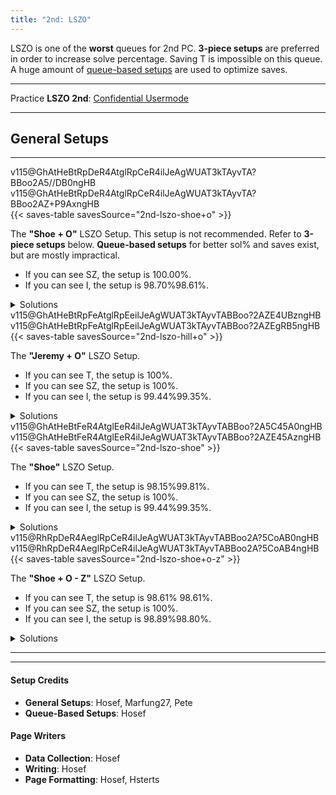 ```yaml
---
title: "2nd: LSZO"
---
```

<head>
<meta
    name="description"
    content="LSZO 2nd's Standard and Queue-Based Setups"
  />
</head>

LSZO is one of the **worst** queues for 2nd PC. **3-piece setups** are preferred in order to increase solve percentage. Saving <span class="mino">T</span> is impossible on this queue. A huge amount of <a href="#queue-based-setups">queue-based setups</a> are used to optimize saves.
<hr class="small">

Practice **LSZO 2nd**: [Confidential Usermode](https://himitsuconfidential.github.io/downstack-practice/usermode.html/=[LSZO]p4,*p7)
___
## General Setups

<hr class="small">
<div class="second-setup-body">
	<div class="second-setup-display">
		<div class="setup-image">
			<figfumen id="2nd-lszo-shoe+o" class="with180">v115@GhAtHeBtRpDeR4AtglRpCeR4ilJeAgWUAT3kTAyvTA?BBoo2A5//DB0ngHB</figfumen>
            <figfumen id="2nd-lszo-shoe+o" class="no180">v115@GhAtHeBtRpDeR4AtglRpCeR4ilJeAgWUAT3kTAyvTA?BBoo2AZ+P9AxngHB</figfumen>
		</div>
		{{< saves-table savesSource="2nd-lszo-shoe+o" >}}
		<div class="setup-writeup">
			<p>The <strong>"Shoe + O"</strong> LSZO Setup. This setup is not recommended. Refer to <strong>3-piece setups</strong> below. <strong>Queue-based setups</strong> for better sol% and saves exist, but are mostly impractical.
			<ul>
				<li>If you can see <span class="mino">SZ</span>, the setup is <span title="5040/5040">100.00%</span>.</li>
				<li>If you can see <span class="mino">I</span>, the setup is <span class="with180">98.70%</span><span class="no180">98.61%</span>.</li>
			</ul>
			</p>
		</div>
	</div>
	<details>
		<summary>Solutions</summary>
		<div>
			<h4>Minimals</h4>
			<div class="solutions no180">
				<figfumen size="16">v115@9gRpwhhlh0R4A8Rpwhwwglg0R4D8whxwg0F8whwwgl?E8JeAgWTADX7rDy4CwBFbEEBQVk2AFrvAA</figfumen>
				<figfumen size="16">v115@9gRph0ilR4A8Rpg0wwglAtR4D8xwBtF8g0wwAtE8Je?AgWTADX7rDy4CwBFbsABW1ZOBFrvAA</figfumen>
				<figfumen size="16">v115@9gilzhR4A8glywRpR4D8BtRpF8wwBtE8JeAgWTADX7?rDy4CwBFbsABRVsABFrvAA</figfumen>
				<figfumen size="16">v115@9gRpBtywR4A8Rpg0BtwwR4D8zhF8i0E8JeAgWTADX7?rDy4CwBFbU9AYVOVBFrvAA</figfumen>
				<figfumen size="16">v115@9gRph0wwzhA8Rpg0xwilD8BtwwglF8g0BtE8JeAgWT?ADX7rDy4CwBFbU9AS1Y9AFrvAA</figfumen>
				<figfumen size="16">v115@9gRpwhQ4BtywA8RpwhR4BtwwD8whilF8whglQ4E8Je?AgWTADX7rDy4CwBFbU9AQVk2AFrvAA</figfumen>
				<figfumen size="16">v115@9gRpBtywR4A8RpzhR4D8g0BtwwF8i0E8JeAgWSADX7?rDy4CwBFb8UBu/gRAyfAAA</figfumen>
				<figfumen size="16">v115@9gRpwwhlh0R4A8Rpxwglg0R4D8Btglg0F8wwBtE8Je?AgWSADX7rDy4CwBFbkRBO0wRAyfAAA</figfumen>
				<figfumen size="16">v115@9gRpBtilR4A8Rpwwi0R4D8xwglg0F8wwBtE8JeAgWS?ADX7rDy4CwBFb0KBusnRAyfAAA</figfumen>
				<figfumen size="16">v115@9gi0wwilR4A8zhglAtR4D8xwBtF8g0wwAtE8JeAgWS?ADX7rDy4CwBFb0KBusnRAyfAAA</figfumen>
			</div>
			<div class="solutions with180">
				<figfumen size="16">v115@9gRpwhhlh0R4A8Rpwhwwglg0R4D8whxwg0F8whwwgl?E8JeAgWTADX7rDy4CwBFbEEBQVk2AFrvAA</figfumen>
				<figfumen size="16">v115@9gRph0ilR4A8Rpg0wwglAtR4D8xwBtF8g0wwAtE8Je?AgWTADX7rDy4CwBFbsABW1ZOBFrvAA</figfumen>
				<figfumen size="16">v115@9gilzhR4A8glywRpR4D8BtRpF8wwBtE8JeAgWTADX7?rDy4CwBFbsABRVsABFrvAA</figfumen>
				<figfumen size="16">v115@9gRpBtywR4A8Rpg0BtwwR4D8zhF8i0E8JeAgWTADX7?rDy4CwBFbU9AYVOVBFrvAA</figfumen>
				<figfumen size="16">v115@9gRph0wwzhA8Rpg0xwilD8BtwwglF8g0BtE8JeAgWT?ADX7rDy4CwBFbU9AS1Y9AFrvAA</figfumen>
				<figfumen size="16">v115@9gRpglQ4BtywA8RpglR4BtwwD8zhF8hlQ4E8JeAgWT?ADX7rDy4CwBFbU9ARl+5AFrvAA</figfumen>
				<figfumen size="16">v115@9gRpwhQ4BtywA8RpwhR4BtwwD8whilF8whglQ4E8Je?AgWTADX7rDy4CwBFbU9AQVk2AFrvAA</figfumen>
				<figfumen size="16">v115@9gRpBtywR4A8RpzhR4D8g0BtwwF8i0E8JeAgWSADX7?rDy4CwBFb8UBu/gRAyfAAA</figfumen>
				<figfumen size="16">v115@9gRpwwhlh0R4A8Rpxwglg0R4D8Btglg0F8wwBtE8Je?AgWSADX7rDy4CwBFbkRBO0wRAyfAAA</figfumen>
				<figfumen size="16">v115@9gRpBtg0zhA8RpwwBtilD8xwg0glF8wwh0E8JeAgWS?ADX7rDy4CwBFb0KBusnRAyfAAA</figfumen>
				<figfumen size="16">v115@9gRpBtilR4A8Rpwwi0R4D8xwglg0F8wwBtE8JeAgWS?ADX7rDy4CwBFb0KBusnRAyfAAA</figfumen>
				<figfumen size="16">v115@9gi0wwilR4A8zhglAtR4D8xwBtF8g0wwAtE8JeAgWS?ADX7rDy4CwBFb0KBusnRAyfAAA</figfumen>
			</div>
			<hr class="small">
			<h4>Extras</h4>
			<div>
				<figfumen size="16">v115@9gzhilR4A8i0wwglAtR4D8xwBtF8g0wwAtE8JeAgWs?AlEvXEhoo2AmXyTASILdD2488AwWM2ABlClEFMVABBoo2AS?7HOBwngHB</figfumen>
				<figfumen size="16">v115@9gRpzhywA8RpilR4wwD8BtR4F8glBtE8JeAgWsAlEv?XEhoo2AmXyTASILdD2488AQPM2ABlClEFMVABBoo2AT4nAB?yngHB</figfumen>
			</div>
		</div>
	</details>
</div>

<div class="second-setup-body">
    <div class="second-setup-display">
		<div class="setup-image">
			<figfumen id="2nd-lszo-hill+o" class="with180">v115@GhAtHeBtRpFeAtglRpEeilJeAgWUAT3kTAyvTABBoo?2AZE4UBzngHB</figfumen>
			<figfumen id="2nd-lszo-hill+o" class="no180">v115@GhAtHeBtRpFeAtglRpEeilJeAgWUAT3kTAyvTABBoo?2AZEgRB5ngHB</figfumen>
		</div>
		{{< saves-table savesSource="2nd-lszo-hill+o" >}}
		<div class="setup-writeup">
			<p>
			The <strong>"Jeremy + O"</strong> LSZO Setup.
				<ul>
					<li>If you can see <span class="mino">T</span>, the setup is 100%.</li>
					<li>If you can see <span class="mino">SZ</span>, the setup is 100%.</li>
					<li>If you can see <span class="mino">I</span>, the setup is <span class="with180">99.44%</span><span class="no180">99.35%</span>.</lI>
				</ul>
			</p>
		</div>
	</div>
	<details>
		<summary>Solutions</summary>
		<div>
			<h4>Minimals</h4>
			<div class="no180">
				<figfumen size="16">v115@9gRpwhhlh0R4A8Rpwhwwglg0R4D8whxwg0R4D8whww?glR4C8JeAgWTADX7rDy4CwBFbEEBQVk2AFrvAA</figfumen>
				<figfumen size="16">v115@9gRph0ilR4A8Rpg0wwglAtR4D8xwBtR4D8g0wwAtR4?C8JeAgWTADX7rDy4CwBFbsABW1ZOBFrvAA</figfumen>
				<figfumen size="16">v115@9gilzhR4A8glywRpR4D8BtRpR4D8wwBtR4C8JeAgWT?ADX7rDy4CwBFbsABSF02AFrvAA</figfumen>
				<figfumen size="16">v115@9gRpBtywR4A8Rpg0BtwwR4D8zhR4D8i0R4C8JeAgWT?ADX7rDy4CwBFbsABQVk2AFrvAA</figfumen>
				<figfumen size="16">v115@9gRpwwBthlh0A8RpxwBtglg0D8wwT4g0D8T4glC8Je?AgWTADX7rDy4CwBFbU9AXFrRBFrvAA</figfumen>
				<figfumen size="16">v115@9gRph0wwzhA8Rpg0xwilD8BtwwglR4D8g0BtR4C8Je?AgWTADX7rDy4CwBFbU9AS1Y9AFrvAA</figfumen>
				<figfumen size="16">v115@9gRpwhQ4BtywA8RpwhR4BtwwD8whilR4D8whglS4C8?JeAgWTADX7rDy4CwBFbU9AQVk2AFrvAA</figfumen>
				<figfumen size="16">v115@9gRpwwzhh0A8RpxwQ4hlg0D8BtR4glg0D8wwBtQ4gl?C8JeAgWTADX7rDy4CwBFb85AWl+UBFrvAA</figfumen>
				<figfumen size="16">v115@9gRpBtywR4A8RpzhR4D8g0BtwwR4D8i0R4C8JeAgWT?ADX7rDy4CwBFb85ASV0KBFrvAA</figfumen>
				<figfumen size="16">v115@9gRpwwhlh0R4A8Rpxwglg0R4D8Btglg0R4D8wwBtR4?C8JeAgWSADX7rDy4CwBFbkRBO0wRAyfAAA</figfumen>
			</div>
			<div class="with180">
				<figfumen size="16">v115@9gRpwhhlh0R4A8Rpwhwwglg0R4D8whxwg0R4D8whww?glR4C8JeAgWTADX7rDy4CwBFbEEBQVk2AFrvAA</figfumen>
				<figfumen size="16">v115@9gRph0ilR4A8Rpg0wwglAtR4D8xwBtR4D8g0wwAtR4?C8JeAgWTADX7rDy4CwBFbsABW1ZOBFrvAA</figfumen>
				<figfumen size="16">v115@9gilzhR4A8glywRpR4D8BtRpR4D8wwBtR4C8JeAgWT?ADX7rDy4CwBFbsABSF02AFrvAA</figfumen>
				<figfumen size="16">v115@9gRpBtywR4A8Rpg0BtwwR4D8zhR4D8i0R4C8JeAgWT?ADX7rDy4CwBFbsABQVk2AFrvAA</figfumen>
				<figfumen size="16">v115@9gRpwwBthlh0A8RpxwBtglg0D8wwT4g0D8T4glC8Je?AgWTADX7rDy4CwBFbU9AXFrRBFrvAA</figfumen>
				<figfumen size="16">v115@9gRph0wwzhA8Rpg0xwilD8BtwwglR4D8g0BtR4C8Je?AgWTADX7rDy4CwBFbU9AS1Y9AFrvAA</figfumen>
				<figfumen size="16">v115@9gRpglQ4BtywA8RpglR4BtwwD8zhR4D8hlS4C8JeAg?WTADX7rDy4CwBFbU9ARl+5AFrvAA</figfumen>
				<figfumen size="16">v115@9gRpwhQ4BtywA8RpwhR4BtwwD8whilR4D8whglS4C8?JeAgWTADX7rDy4CwBFbU9AQVk2AFrvAA</figfumen>
				<figfumen size="16">v115@9gRpwwzhh0A8RpxwQ4hlg0D8BtR4glg0D8wwBtQ4gl?C8JeAgWTADX7rDy4CwBFb85AWl+UBFrvAA</figfumen>
				<figfumen size="16">v115@9gRpBtywR4A8RpzhR4D8g0BtwwR4D8i0R4C8JeAgWT?ADX7rDy4CwBFb85ASV0KBFrvAA</figfumen>
				<figfumen size="16">v115@9gRpwwhlh0R4A8Rpxwglg0R4D8Btglg0R4D8wwBtR4?C8JeAgWSADX7rDy4CwBFbkRBO0wRAyfAAA</figfumen>
			</div>
			<hr class="small">
			<h4>Extras</h4>
			<div>
				<figfumen size="16">v115@9gzhilR4A8i0wwglAtR4D8xwBtR4D8g0wwAtR4C8Je?AgWsAlEvXEhoo2AmXyTASILdD2488AwWM2ABlClEFMVABBo?o2AS7HOBwngHB</figfumen>
				<figfumen size="16">v115@9gRpwwBtQ4glh0A8Rpxwilg0D8wwT4g0D8R4BtQ4C8?JeAgWrAlEvXEhoo2AmXyTASILdD2488AwNM2ABlClEFMVAB?Boo2AZlf9AFrvAA</figfumen>
				<figfumen size="16">v115@9gi0wwilR4A8zhglAtR4D8xwBtR4D8g0wwAtR4C8Je?AgWrAlEvXEhoo2AmXyTASILdD2488AwWM2ABlClEFMVABBo?o2AWFjHBFrvAA</figfumen>
				<figfumen size="16">v115@9gRpQ4BtR4h0A8RpT4wwg0D8ilxwg0D8glQ4BtwwC8?JeAgWrAlEvXEhoo2AmXyTASILdD2488AwNM2ABlClEFMVAB?Boo2AVFM6AFrvAA</figfumen>
				<figfumen size="16">v115@9gRpQ4BtR4h0A8RpR4Btwwg0D8ilxwg0D8glS4wwC8?JeAgWrAlEvXEhoo2AmXyTASILdD2488AwNM2ABlClEFMVAB?Boo2ASVGLBFrvAA</figfumen>
				<figfumen size="16">v115@9gi0R4BtR4A8zhwwglR4D8g0xwglBtD8R4wwhlC8Je?AgWrAlEvXEhoo2AmXyTASILdD2488AwWM2ABlClEFMVABBo?o2ASFrRBFrvAA</figfumen>
				<figfumen size="16">v115@9gRpwhh0T4A8Rpwhg0T4D8whBtywD8whg0BtwwC8Je?AgWsAlEvXEhoo2AmXyTASILdD2488AQSM2ABlClEFMVABBo?o2AREoABzngHB</figfumen>
				<figfumen size="16">v115@9gRpwhg0AtT4A8Rpwhi0R4D8whBtywD8whAtR4wwC8?JeAgWrAlEvXEhoo2AmXyTASILdD2488AQSM2ABlClEFMVAB?Boo2AWFjHBFrvAA</figfumen>
				<figfumen size="16">v115@9gilR4RpR4A8glBtywR4D8BtzhD8R4wwRpC8JeAgWr?AlEvXEhoo2AmXyTASILdD2488AQPM2ABlClEFMVABBoo2AX?lGEBFrvAA</figfumen>
			</div>
		</div>
	</details>
</div>
<div class="second-setup-body">
    <div class="second-setup-display">
		<div class="setup-image">
			<figfumen id="2nd-lszo-shoe" class="no180">v115@GhAtHeBtFeR4AtglEeR4ilJeAgWUAT3kTAyvTABBoo?2A5C45A0ngHB</figfumen>
			<figfumen id="2nd-lszo-shoe" class="with180">v115@GhAtHeBtFeR4AtglEeR4ilJeAgWUAT3kTAyvTABBoo?2AZE45AzngHB</figfumen>
		</div>
		{{< saves-table savesSource="2nd-lszo-shoe" >}}
		<div class="setup-writeup">
			<p>
			The <strong>"Shoe"</strong> LSZO Setup.
				<ul>
					<li>If you can see <span class="mino">T</span>, the setup is 
						<span title="2120/2160" class="no180">98.15%</span><span title="2156/2160" class="with180">99.81%</span>.</li>
					<li>If you can see <span class="mino">SZ</span>, the setup is 100%.</li>
					<li>If you can see <span class="mino">I</span>, the setup is <span class="with180">99.44%</span><span class="no180">99.35%</span>.</li>
				</ul>
			</p>
		</div>
	</div>
	<details>
		<summary>Solutions</summary>
		<div>
			<h4>Minimals</h4>
			<div class="no180">
				<figfumen size='16'>v115@9ghlwhRph0R4A8wwglwhRpg0R4B8xwwhRpg0D8wwgl?whRpE8JeAgH</figfumen>
				<figfumen size='16'>v115@9gRph0ilR4A8Rpg0wwglAtR4B8RpxwBtD8Rpg0wwAt?E8JeAgH</figfumen>
				<figfumen size='16'>v115@9gilzhR4A8glywRpR4B8RpBtRpD8RpwwBtE8JeAgH</figfumen>
				<figfumen size='16'>v115@9gRpBtywR4A8Rpg0BtwwR4B8RpzhD8Rpi0E8JeAgH</figfumen>
				<figfumen size='16'>v115@9gRph0wwzhA8Rpg0xwilB8RpBtwwglD8Rpg0BtE8Je?AgH</figfumen>
				<figfumen size='16'>v115@9gRpwhQ4BtywA8RpwhR4BtwwB8RpwhilD8RpwhglQ4?E8JeAgH</figfumen>
				<figfumen size='16'>v115@9gwwzhh0R4A8xwilg0R4B8BtglRpg0D8wwBtRpE8Je?AgH</figfumen>
				<figfumen size='16'>v115@9gh0wwRpzhA8g0xwRpilB8g0R4RpglD8R4wwRpE8Je?AgH</figfumen>
				<figfumen size='16'>v115@9gRpBtilR4A8Rpwwi0R4B8Rpxwglg0D8RpwwBtE8Je?AgH</figfumen>
			</div>
			<div class="with180">
				<figfumen size="16">v115@9ghlwhRph0R4A8wwglwhRpg0R4B8xwwhRpg0D8wwgl?whRpE8JeAgWTADX7rDy4CwBFbEEBQVk2AFrvAA</figfumen>
				<figfumen size="16">v115@9gilzhR4A8glywRpR4B8RpBtRpD8RpwwBtE8JeAgWT?ADX7rDy4CwBFbsABVlwHBFrvAA</figfumen>
				<figfumen size="16">v115@9gRpzhywA8RpilR4wwB8RpBtR4D8RpglBtE8JeAgWT?ADX7rDy4CwBFbsABQFb9AFrvAA</figfumen>
				<figfumen size="16">v115@9gRpBtywR4A8Rpg0BtwwR4B8RpzhD8Rpi0E8JeAgWT?ADX7rDy4CwBFbU9AZV2RBFrvAA</figfumen>
				<figfumen size="16">v115@9gRph0wwzhA8Rpg0xwilB8RpBtwwglD8Rpg0BtE8Je?AgWTADX7rDy4CwBFbU9AS1Y9AFrvAA</figfumen>
				<figfumen size="16">v115@9gRpglQ4BtywA8RpglR4BtwwB8RpzhD8RphlQ4E8Je?AgWTADX7rDy4CwBFbU9ARl+5AFrvAA</figfumen>
				<figfumen size="16">v115@9gRpwhQ4BtywA8RpwhR4BtwwB8RpwhilD8RpwhglQ4?E8JeAgWTADX7rDy4CwBFbU9AQVk2AFrvAA</figfumen>
				<figfumen size="16">v115@9gwwzhh0R4A8xwilg0R4B8BtglRpg0D8wwBtRpE8Je?AgWTADX7rDy4CwBFb85ATFzABFrvAA</figfumen>
				<figfumen size="16">v115@9gh0wwRpzhA8g0xwRpilB8g0R4RpglD8R4wwRpE8Je?AgWSADX7rDy4CwBFb0KBORsRAyfAAA</figfumen>
				<figfumen size="16">v115@9gRpBtg0zhA8RpwwBtilB8Rpxwg0glD8Rpwwh0E8Je?AgWSADX7rDy4CwBFb0KBusnRAyfAAA</figfumen>
				<figfumen size="16">v115@9gRpBtilR4A8Rpwwi0R4B8Rpxwglg0D8RpwwBtE8Je?AgWSADX7rDy4CwBFb0KBusnRAyfAAA</figfumen>
			</div>
			<hr class="small">
			<h4>Extras</h4>
			<div class="no180">
				<figfumen size='16'>v115@9ghlg0zhR4A8wwgli0AtR4B8xwRpBtD8wwglRpAtE8?JeAgH</figfumen>
				<figfumen size='16'>v115@9gzhilR4A8i0wwglAtR4B8RpxwBtD8Rpg0wwAtE8Je?AgH</figfumen>
				<figfumen size='16'>v115@9gi0zhR4A8wwilRpR4B8xwBtRpD8wwglg0BtE8JeAg?H</figfumen>
				<figfumen size='16'>v115@9gh0wwzhR4A8g0xwglRpR4B8BtwwglRpD8g0BthlE8?JeAgH</figfumen>
				<figfumen size='16'>v115@9gBtilh0R4A8wwBtRpg0R4B8xwglRpg0D8wwzhE8Je?AgH</figfumen>
				<figfumen size='16'>v115@9gh0wwwhilR4A8g0xwwhRpR4B8BtwwwhRpD8g0Btwh?glE8JeAgH</figfumen>
				<figfumen size='16'>v115@9gRpBtywR4A8RpzhR4B8Rpg0BtwwD8Rpi0E8JeAgH</figfumen>
				<figfumen size='16'>v115@9gBtilh0R4A8wwzhg0R4B8xwglRpg0D8wwBtRpE8Je?AgH</figfumen>
				<figfumen size='16'>v115@9gi0wwilR4A8zhglAtR4B8RpxwBtD8Rpg0wwAtE8Je?AgH</figfumen>
				<figfumen size='16'>v115@9gi0wwilR4A8RpxwglAtR4B8Rpg0wwBtD8zhAtE8Je?AgH</figfumen>
				<figfumen size='16'>v115@9gBtRpwwh0R4A8glBtxwg0R4B8glzhg0D8hlRpwwE8?JeAgH</figfumen>
			</div>
			<div class="with180">
				<figfumen size="16">v115@9gRph0ilR4A8Rpg0wwglAtR4B8RpxwBtD8Rpg0wwAt?E8JeAgWsAlEvXEhoo2AmXyTASILdD2488AwNM2ABlClEFMV?ABBoo2ATBwKB3ngHB</figfumen>
				<figfumen size="16">v115@9gRpwwhlh0R4A8Rpxwglg0R4B8RpBtglg0D8RpwwBt?E8JeAgWrAlEvXEhoo2AmXyTASILdD2488AwNM2ABlClEFMV?ABBoo2AYVOVBFrvAA</figfumen>
				<figfumen size="16">v115@9gRpBtywR4A8RpzhR4B8Rpg0BtwwD8Rpi0E8JeAgWr?AlEvXEhoo2AmXyTASILdD2488AQSM2ABlClEFMVABBoo2AY?F8ABFrvAA</figfumen>
				<figfumen size="16">v115@9gBtilh0R4A8wwzhg0R4B8xwglRpg0D8wwBtRpE8Je?AgWrAlEvXEhoo2AmXyTASILdD2488AwWM2ABlClEFMVABBo?o2ARVMOBFrvAA</figfumen>
				<figfumen size="16">v115@9gh0wwzhR4A8g0xwglRpR4B8BtwwglRpD8g0BthlE8?JeAgWrAlEvXEhoo2AmXyTASILdD2488AwWM2ABlClEFMVAB?Boo2AQV+ABFrvAA</figfumen>
				<figfumen size="16">v115@9gBtilh0R4A8wwBtRpg0R4B8xwglRpg0D8wwzhE8Je?AgWrAlEvXEhoo2AmXyTASILdD2488AwWM2ABlClEFMVABBo?o2AQVd9AFrvAA</figfumen>
				<figfumen size="16">v115@9gBtRpwwh0R4A8glBtxwg0R4B8glzhg0D8hlRpwwE8?JeAgWrAlEvXEhoo2AmXyTASILdD2488AwWM2ABlClEFMVAB?Boo2AQVt2AFrvAA</figfumen>
				<figfumen size="16">v115@9ghlg0zhR4A8wwgli0AtR4B8xwRpBtD8wwglRpAtE8?JeAgWrAlEvXEhoo2AmXyTASILdD2488AwWM2ABlClEFMVAB?Boo2AQF7KBFrvAA</figfumen>
			</div>
		</div>
	</details>
</div>
<div class="second-setup-body">
    <div class="second-setup-display">
		<div class="setup-image">
			<figfumen id="2nd-lszo-shoe+o-z" class="no180">v115@RhRpDeR4AeglRpCeR4ilJeAgWUAT3kTAyvTABBoo2A?5CoAB0ngHB</figfumen>
			<figfumen id="2nd-lszo-shoe+o-z" class="with180">v115@RhRpDeR4AeglRpCeR4ilJeAgWUAT3kTAyvTABBoo2A?5CoAB4ngHB</figfumen>
		</div>
		{{< saves-table savesSource="2nd-lszo-shoe+o-z" >}}
		<div class="setup-writeup">
			<p>
			The <strong>"Shoe + O - Z"</strong> LSZO Setup.
				<ul>
					<li>If you can see <span class="mino">T</span>, the setup is 
						<span title="2130/2160" class="no180">98.61%</span>
						<span title="2130/2160" class="with180">98.61%</span>.</li>
					<li>If you can see <span class="mino">SZ</span>, the setup is 100%.</li>
					<li>If you can see <span class="mino">I</span>, the setup is <span class="with180" title="2136/2160">98.89%</span><span class="no180" title="2134/2160">98.80%</span>.</li>
				</ul>
			</p>
		</div>
	</div>
	<details>
		<summary>Solutions</summary>
		<div>
			<h4>Minimals</h4>
			<div class="no180">
				<figfumen size="16">v115@9gRph0ilR4AtRpg0wwglAtR4BtB8xwBtB8AtC8g0ww?AtE8JeAgWTADX7rDy4CwBFbEEBR1ZOBFrvAA</figfumen>
				<figfumen size="16">v115@9gRpwhhlh0R4AtRpwhwwglg0R4BtB8whxwg0B8AtC8?whwwglE8JeAgWTADX7rDy4CwBFbEEBQVk2AFrvAA</figfumen>
				<figfumen size="16">v115@9gilzhR4AtglywRpR4BtB8BtRpB8AtC8wwBtE8JeAg?WTADX7rDy4CwBFbsABS1Y9AFrvAA</figfumen>
				<figfumen size="16">v115@9gRpBtywR4AtRpg0BtwwR4BtB8zhB8AtC8i0E8JeAg?WTADX7rDy4CwBFbsABQFMVBFrvAA</figfumen>
				<figfumen size="16">v115@9gRph0wwzhAtRpg0xwilBtB8BtwwglB8AtC8g0BtE8?JeAgWTADX7rDy4CwBFbU9AW1ZOBFrvAA</figfumen>
				<figfumen size="16">v115@9gRpwhQ4BtywAtRpwhR4BtwwBtB8whilB8AtC8whgl?Q4E8JeAgWTADX7rDy4CwBFbU9AQVk2AFrvAA</figfumen>
				<figfumen size="16">v115@9gRpDti0glRpwwDtilB8xwR4B8g0C8wwR4E8JeAgWT?ADX7rDy4CwBFb85AVVkRBFrvAA</figfumen>
				<figfumen size="16">v115@9gRpwwhlh0R4AtRpxwglg0R4BtB8Btglg0B8AtC8ww?BtE8JeAgWTADX7rDy4CwBFb85AQlwHBFrvAA</figfumen>
				<figfumen size="16">v115@9gRpBtywR4AtRpzhR4BtB8g0BtwwB8AtC8i0E8JeAg?WSADX7rDy4CwBFb8UBu/gRAyfAAA</figfumen>
				<figfumen size="16">v115@9gRpBtilR4AtRpwwi0R4BtB8xwglg0B8AtC8wwBtE8?JeAgWSADX7rDy4CwBFb0KBusnRAyfAAA</figfumen>
			</div>
			<div class="with180">
				<figfumen size="16">v115@9gRpwhhlh0R4AtRpwhwwglg0R4BtB8whxwg0B8AtC8?whwwglE8JeAgWTADX7rDy4CwBFbEEBQVk2AFrvAA</figfumen>
				<figfumen size="16">v115@9gilzhR4AtglywRpR4BtB8BtRpB8AtC8wwBtE8JeAg?WTADX7rDy4CwBFbsABS1Y9AFrvAA</figfumen>
				<figfumen size="16">v115@9gRpzhywAtRpilR4wwBtB8BtR4B8AtC8glBtE8JeAg?WTADX7rDy4CwBFbsABR1QOBFrvAA</figfumen>
				<figfumen size="16">v115@9gRpBtywR4AtRpg0BtwwR4BtB8zhB8AtC8i0E8JeAg?WTADX7rDy4CwBFbsABQFMVBFrvAA</figfumen>
				<figfumen size="16">v115@9gRph0wwzhAtRpg0xwilBtB8BtwwglB8AtC8g0BtE8?JeAgWTADX7rDy4CwBFbU9AW1ZOBFrvAA</figfumen>
				<figfumen size="16">v115@9gRpglQ4BtywAtRpglR4BtwwBtB8zhB8AtC8hlQ4E8?JeAgWTADX7rDy4CwBFbU9ARl+5AFrvAA</figfumen>
				<figfumen size="16">v115@9gRpwhQ4BtywAtRpwhR4BtwwBtB8whilB8AtC8whgl?Q4E8JeAgWTADX7rDy4CwBFbU9AQVk2AFrvAA</figfumen>
				<figfumen size="16">v115@9gRpDti0glRpwwDtilB8xwR4B8g0C8wwR4E8JeAgWT?ADX7rDy4CwBFb85AVVkRBFrvAA</figfumen>
				<figfumen size="16">v115@9gRpwwhlh0R4AtRpxwglg0R4BtB8Btglg0B8AtC8ww?BtE8JeAgWTADX7rDy4CwBFb85AQlwHBFrvAA</figfumen>
				<figfumen size="16">v115@9gRpBtywR4AtRpzhR4BtB8g0BtwwB8AtC8i0E8JeAg?WSADX7rDy4CwBFb8UBu/gRAyfAAA</figfumen>
				<figfumen size="16">v115@9gRpBtilR4AtRpwwi0R4BtB8xwglg0B8AtC8wwBtE8?JeAgWSADX7rDy4CwBFb0KBusnRAyfAAA</figfumen>
			</div>
			<hr class="small">
			<h4>Extras</h4>
			<div class="no180">
				<figfumen size="16">v115@9gRpzhywAtRpilR4wwBtB8BtR4B8AtC8glBtE8JeAg?WsAlEvXEhoo2AmXyTASILdD2488AQPM2ABlClEFMVABBoo2?Az5P9A3ngHB</figfumen>
				<figfumen size="16">v115@9gzhilR4Ati0wwglAtR4BtB8xwBtB8AtC8g0wwAtE8?JeAgWsAlEvXEhoo2AmXyTASILdD2488AwWM2ABlClEFMVAB?Boo2Ay/fRB3ngHB</figfumen>
				<figfumen size="16">v115@9gi0wwilR4AtzhglAtR4BtB8xwBtB8AtC8g0wwAtE8?JeAgWrAlEvXEhoo2AmXyTASILdD2488AwWM2ABlClEFMVAB?Boo2AXlGEBFrvAA</figfumen>
			</div>
			<div class="with180">
				<figfumen size="16">v115@9gRph0ilR4AtRpg0wwglAtR4BtB8xwBtB8AtC8g0ww?AtE8JeAgWsAlEvXEhoo2AmXyTASILdD2488AwNM2ABlClEF?MVABBoo2A05vKB3ngHB</figfumen>
				<figfumen size="16">v115@9gzhilR4Ati0wwglAtR4BtB8xwBtB8AtC8g0wwAtE8?JeAgWsAlEvXEhoo2AmXyTASILdD2488AwWM2ABlClEFMVAB?Boo2Ay/fRB3ngHB</figfumen>
				<figfumen size="16">v115@9gi0wwilR4AtzhglAtR4BtB8xwBtB8AtC8g0wwAtE8?JeAgWrAlEvXEhoo2AmXyTASILdD2488AwWM2ABlClEFMVAB?Boo2AXlGEBFrvAA</figfumen>
			</div>
		</div>
	</details>
</div>
<hr>

<!-- ## Queue-Based Setups
ABCD's queue-based setups are (writeup)
<hr class="small">
<center>
	<div class="second-standard-queuebased-body">
		<section id="xy-t">
			<a href="#xy-t">
				<h3><span class="mino">XY</span> (Save <span class="mino">T</span>)</h3>
			</a>
			<div class="second-standard-queuebased">
				<hr class="small">
				<p></p>
			</div>
		</section>
	</div>
</center>
<hr> -->
<div id="solution-finder-base"></div>
<hr>
<div class="credits">
	<div class="credit-section">
		<h4>Setup Credits</h4>
		<ul>
			<li><strong>General Setups</strong>: Hosef, Marfung27, Pete</li>
			<li><strong>Queue-Based Setups</strong>: Hosef</li>
		</ul>
	</div>
	<div class="credit-section">
		<h4>Page Writers</h4>
		<ul>
			<li><strong>Data Collection</strong>: Hosef</li>
			<li><strong>Writing</strong>: Hosef</li>
			<li><strong>Page Formatting</strong>: Hosef, Hsterts</li>
		</ul>
	</div>
</div>